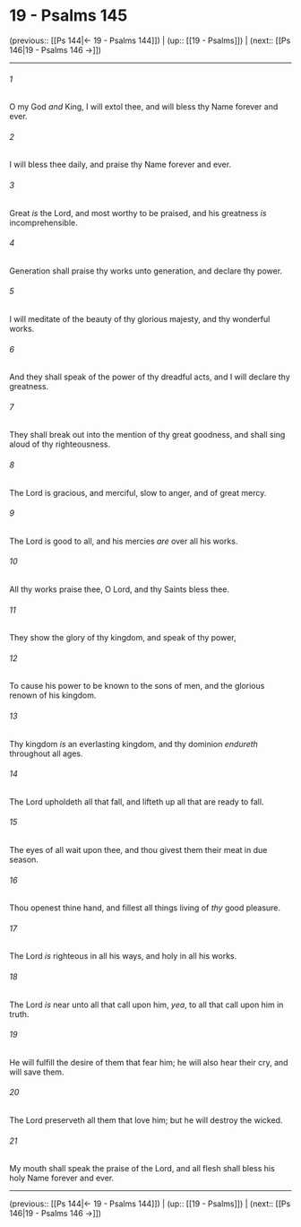 # 19 - Psalms 145

(previous:: [[Ps 144|← 19 - Psalms 144]]) | (up:: [[19 - Psalms]]) | (next:: [[Ps 146|19 - Psalms 146 →]])

***


###### 1 
O my God _and_ King, I will extol thee, and will bless thy Name forever and ever. 

###### 2 
I will bless thee daily, and praise thy Name forever and ever. 

###### 3 
Great _is_ the Lord, and most worthy to be praised, and his greatness _is_ incomprehensible. 

###### 4 
Generation shall praise thy works unto generation, and declare thy power. 

###### 5 
I will meditate of the beauty of thy glorious majesty, and thy wonderful works. 

###### 6 
And they shall speak of the power of thy dreadful acts, and I will declare thy greatness. 

###### 7 
They shall break out into the mention of thy great goodness, and shall sing aloud of thy righteousness. 

###### 8 
The Lord is gracious, and merciful, slow to anger, and of great mercy. 

###### 9 
The Lord is good to all, and his mercies _are_ over all his works. 

###### 10 
All thy works praise thee, O Lord, and thy Saints bless thee. 

###### 11 
They show the glory of thy kingdom, and speak of thy power, 

###### 12 
To cause his power to be known to the sons of men, and the glorious renown of his kingdom. 

###### 13 
Thy kingdom _is_ an everlasting kingdom, and thy dominion _endureth_ throughout all ages. 

###### 14 
The Lord upholdeth all that fall, and lifteth up all that are ready to fall. 

###### 15 
The eyes of all wait upon thee, and thou givest them their meat in due season. 

###### 16 
Thou openest thine hand, and fillest all things living of _thy_ good pleasure. 

###### 17 
The Lord _is_ righteous in all his ways, and holy in all his works. 

###### 18 
The Lord _is_ near unto all that call upon him, _yea_, to all that call upon him in truth. 

###### 19 
He will fulfill the desire of them that fear him; he will also hear their cry, and will save them. 

###### 20 
The Lord preserveth all them that love him; but he will destroy the wicked. 

###### 21 
My mouth shall speak the praise of the Lord, and all flesh shall bless his holy Name forever and ever.

***

(previous:: [[Ps 144|← 19 - Psalms 144]]) | (up:: [[19 - Psalms]]) | (next:: [[Ps 146|19 - Psalms 146 →]])
